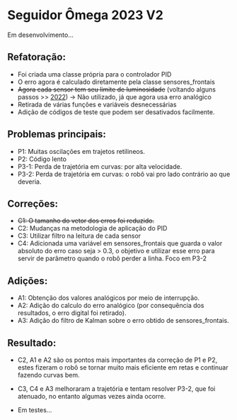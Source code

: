 # Seguidor Ômega 2023 V2

Em desenvolvimento...

## Refatoração:
- Foi criada uma classe própria para o controlador PID
- O erro agora é calculado diretamente pela classe sensores_frontais
- ~~Agora cada sensor tem seu limite de luminosidade~~ (voltando alguns passos >> [2022](https://github.com/Equipe-Botcem/Seguidor_Omega/tree/main/seguidor-2022)) -> Não utilizado, já que agora usa erro analógico
- Retirada de várias funções e variáveis desnecessárias
- Adição de códigos de teste que podem ser desativados facilmente.

## Problemas principais:
- P1: Muitas oscilações em trajetos retilineos.
- P2: Código lento
- P3-1: Perda de trajetória em curvas: por alta velocidade.
- P3-2: Perda de trajetória em curvas: o robô vai pro lado contrário ao que deveria.

## Correções:
- ~~C1: O tamanho do vetor dos erros foi reduzido.~~
- C2: Mudanças na metodologia de aplicação do PID
- C3: Utilizar filtro na leitura de cada sensor
- C4: Adicionada uma variável em sensores_frontais que guarda o valor absoluto do erro caso seja > 0.3, o objetivo e utilizar esse erro para servir de parâmetro quando o robô perder a linha. Foco em P3-2


## Adições:
- A1: Obtenção dos valores analógicos por meio de interrupção.
- A2: Adição do calculo do erro analógico (por consequência dos resultados, o erro digital foi retirado).
- A3: Adição do filtro de Kalman sobre o erro obtido de sensores_frontais.

## Resultado:
- C2, A1 e A2 são os pontos mais importantes da correção de P1 e P2, estes fizeram o robô se tornar muito mais eficiente em retas e continuar fazendo curvas bem.
- C3, C4 e A3 melhoraram a trajetória e tentam resolver P3-2, que foi atenuado, no entanto algumas vezes ainda ocorre.

- Em testes...
